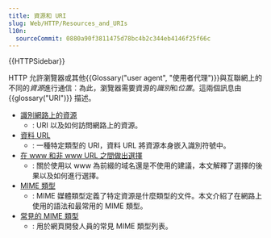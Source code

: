 ```yaml
---
title: 資源和 URI
slug: Web/HTTP/Resources_and_URIs
l10n:
  sourceCommit: 0880a90f3811475d78bc4b2c344eb4146f25f66c
---
```


{{HTTPSidebar}}

HTTP 允許瀏覽器或其他{{Glossary("user agent", "使用者代理")}}與互聯網上的不同的*資源*進行通信：為此，瀏覽器需要資源的*識別*和*位置*。這兩個訊息由 {{glossary("URI")}} 描述。

- [識別網路上的資源](/zh-TW/docs/Web/HTTP/Basics_of_HTTP/Identifying_resources_on_the_Web)
  - : URI 以及如何訪問網路上的資源。
- [資料 URL](/zh-TW/docs/Web/HTTP/Basics_of_HTTP/Data_URLs)
  - : 一種特定類型的 URI，資料 URL 將資源本身嵌入識別符號中。
- [在 www 和非 www URL 之間做出選擇](/zh-TW/docs/Web/HTTP/Basics_of_HTTP/Choosing_between_www_and_non-www_URLs)
  - : 關於使用以 www 為前綴的域名還是不使用的建議，本文解釋了選擇的後果以及如何進行選擇。
- [MIME 類型](/zh-TW/docs/Web/HTTP/Basics_of_HTTP/MIME_types)
  - : MIME 媒體類型定義了特定資源是什麼類型的文件。本文介紹了在網路上使用的語法和最常用的 MIME 類型。
- [常見的 MIME 類型](/zh-TW/docs/Web/HTTP/Basics_of_HTTP/MIME_types/Common_types)
  - : 用於網頁開發人員的常見 MIME 類型列表。
